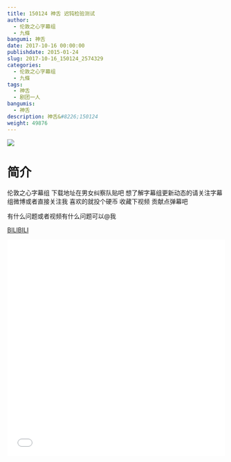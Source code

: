```yaml
---
title: 150124 神舌 迟钝检验测试
author: 
  - 伦敦之心字幕组
  - 九條
bangumi: 神舌
date: 2017-10-16 00:00:00
publishdate: 2015-01-24
slug: 2017-10-16_150124_2574329
categories: 
  - 伦敦之心字幕组
  - 九條
tags: 
  - 神舌
  - 剧团一人
bangumis: 
  - 神舌
description: 神舌&#8226;150124
weight: 49876
---
```


![](https://i.imgur.com/paywFfV.jpg)

# 简介  
伦敦之心字幕组 下载地址在男女纠察队贴吧 想了解字幕组更新动态的请关注字幕组微博或者直接关注我 喜欢的就投个硬币 收藏下视频 贡献点弹幕吧


有什么问题或者视频有什么问题可以@我

  [BILIBILI](https://www.bilibili.com/video/av2574329/)


<div class="vcontainer">  <iframe class='video' src="//www.bilibili.com/blackboard/player.html?cid=4021281&aid=2574329" width="100%" height="500" frameborder="0" allowfullscreen="allowfullscreen"></iframe></div>
